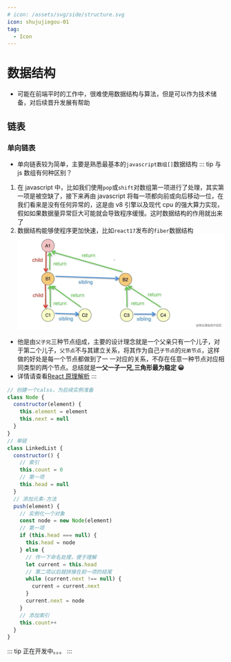```yaml
---
# icon: /assets/svg/side/structure.svg
icon: shujujiegou-01
tag:
  - Icon
---
```


# 数据结构

- 可能在前端平时的工作中，很难使用数据结构与算法，但是可以作为技术储备，对后续晋升发展有帮助

## 链表

### 单向链表

- 单向链表较为简单，主要是熟悉最基本的`javascript数组[]`数据结构
  ::: tip 与 js 数组有何种区别？

1.  在 javascript 中，比如我们使用`pop`或`shift`对数组第一项进行了处理，其实第一项是被空缺了，接下来再由 javascript 将每一项都向前或向后移动一位，在我们看来是没有任何异常的，这是由 v8 引擎以及现代 cpu 的强大算力实现，假如如果数据量异常巨大可能就会导致程序缓慢。这时数据结构的作用就出来了
2.  数据结构能够使程序更加快速，比如`react17`发布的`fiber`数据结构
    ![Fiber](/fiber.webp)

- 他是由`父子兄`三种节点组成，主要的设计理念就是一个父亲只有一个儿子，对于第二个儿子，`父节点`不与其建立关系，将其作为自己`子节点`的`兄弟节点`，这样做的好处是每一个节点都做到了一 一对应的关系，不存在任意一种节点对应相同类型的两个节点。总结就是**一父一子一兄,三角形最为稳定 😀**
- 详情请查看[React 原理解析](/frontend/react/core.md)
  :::

```js
// 创建一个calss，为后续实例准备
class Node {
  constructor(element) {
    this.element = element
    this.next = null
  }
}
// 单链
class LinkedList {
  constructor() {
    // 索引
    this.count = 0
    // 第一项
    this.head = null
  }
  // 添加元素-方法
  push(element) {
    // 实例化一个对象
    const node = new Node(element)
    // 第一项
    if (this.head === null) {
      this.head = node
    } else {
      // 作一下命名处理，便于理解
      let current = this.head
      // 第二项以后就拼接在前一项的结尾
      while (current.next !== null) {
        current = current.next
      }
      current.next = node
    }
    // 添加索引
    this.count++
  }
}
```

::: tip 正在开发中。。。
:::
